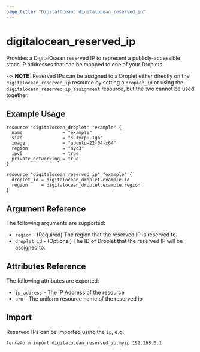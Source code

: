 ```yaml
---
page_title: "DigitalOcean: digitalocean_reserved_ip"
---
```


# digitalocean\_reserved_ip

Provides a DigitalOcean reserved IP to represent a publicly-accessible static IP addresses that can be mapped to one of your Droplets.

~> **NOTE:** Reserved IPs can be assigned to a Droplet either directly on the `digitalocean_reserved_ip` resource by setting a `droplet_id` or using the `digitalocean_reserved_ip_assignment` resource, but the two cannot be used together.

## Example Usage

```hcl
resource "digitalocean_droplet" "example" {
  name               = "example"
  size               = "s-1vcpu-1gb"
  image              = "ubuntu-22-04-x64"
  region             = "nyc3"
  ipv6               = true
  private_networking = true
}

resource "digitalocean_reserved_ip" "example" {
  droplet_id = digitalocean_droplet.example.id
  region     = digitalocean_droplet.example.region
}
```

## Argument Reference

The following arguments are supported:

* `region` - (Required) The region that the reserved IP is reserved to.
* `droplet_id` - (Optional) The ID of Droplet that the reserved IP will be assigned to.

## Attributes Reference

The following attributes are exported:

* `ip_address` - The IP Address of the resource
* `urn` - The uniform resource name of the reserved ip

## Import

Reserved IPs can be imported using the `ip`, e.g.

```
terraform import digitalocean_reserved_ip.myip 192.168.0.1
```
